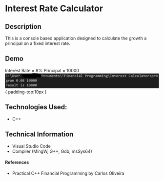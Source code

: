 # Interest Rate Calculator

## Description
This is a console based application designed to calculate the growth a principal on a fixed interest rate.



## Demo
Interest Rate = 8% Principal = 10000
 ![](https://github.com/360Appz/Programming/blob/main/Financial%20Programming/Simple%20Interest%20Rate%20Calculator/Demo/Capture.PNG){ padding-top:10px }




## Technologies Used:
* C++

## Technical Information
* Visual Studio Code
* Compiler (MingW, G++, Gdb, msSys64)

#### **References**
* Practical C++ Financial Programming by Carlos Oliveira


